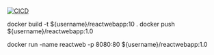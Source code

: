 #
[![CICD](https://github.com/xqcao/react_test/actions/workflows/docker-image.yml/badge.svg?branch=main)](https://github.com/xqcao/react_test/actions)

docker build -t ${username}/reactwebapp:10 .
docker push ${username}/reactwebapp:1.0

docker run -name reactweb -p 8080:80 ${username}/reactwebapp:1.0
